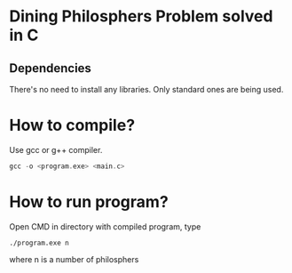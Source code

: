 # Dining Philosphers Problem solved in C
## Dependencies
There's no need to install any libraries. Only standard ones are being used.

# How to compile?
Use gcc or g++ compiler.
```C
gcc -o <program.exe> <main.c>
```
# How to run program?
Open CMD in directory with compiled program, type
```
./program.exe n
```
where n is a number of philosphers
